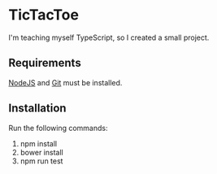 # TicTacToe
I'm teaching myself TypeScript, so I created a small project.

## Requirements
[NodeJS](https://nodejs.org/en) and [Git](https://git-scm.com) must be installed.

## Installation
Run the following commands:
1) npm install
2) bower install
3) npm run test
